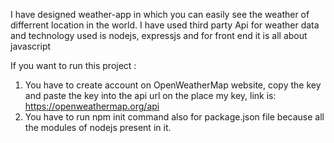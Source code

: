 I have designed weather-app in which you can easily see the weather of differrent location in the world. 
I have used third party Api for weather data and technology used is nodejs, expressjs and for front end it is all about javascript

If you want to run this project :
1) You have to create account on  OpenWeatherMap website, copy the key and paste the key into the api url on the place my key, link is: https://openweathermap.org/api
2) You have to run npm init command also for package.json file because all the modules of nodejs present in it.
